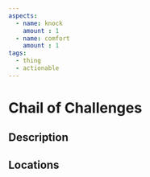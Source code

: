 ```yaml
---
aspects: 
  - name: knock
    amount : 1
  - name: comfort
    amount : 1
tags:
  - thing
  - actionable
---
```


# Chail of Challenges

## Description

## Locations